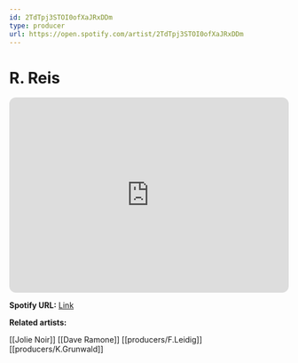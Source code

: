 ```yaml
---
id: 2TdTpj3STOI0ofXaJRxDDm
type: producer
url: https://open.spotify.com/artist/2TdTpj3STOI0ofXaJRxDDm
---
```

# R. Reis

<iframe style="border-radius:12px" src="https://open.spotify.com/embed/artist/2TdTpj3STOI0ofXaJRxDDm" width="100%" height="352" frameBorder="0" allowfullscreen="" allow="autoplay; clipboard-write; encrypted-media; fullscreen; picture-in-picture" loading="lazy"></iframe>

**Spotify URL:** [Link](https://open.spotify.com/artist/2TdTpj3STOI0ofXaJRxDDm)

**Related artists:**

[[Jolie Noir]]
[[Dave Ramone]]
[[producers/F.Leidig]]
[[producers/K.Grunwald]]
